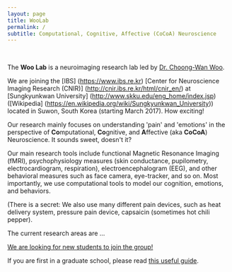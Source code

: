 ```yaml
---
layout: page
title: WooLab
permalink: /
subtitle: Computational, Cognitive, Affective (CoCoA) Neuroscience
---
```

&nbsp;

The **Woo Lab** is a neuroimaging research lab led by [Dr. Choong-Wan Woo](http://wanirepo.github.io).  

We are joining the [IBS] (https://www.ibs.re.kr) [Center for Neuroscience Imaging Research (CNIR)] (http://cnir.ibs.re.kr/html/cnir_en/) at [Sungkyunkwan University] (http://www.skku.edu/eng_home/index.jsp) ([Wikipedia] (https://en.wikipedia.org/wiki/Sungkyunkwan_University)) located in Suwon, South Korea (starting March 2017). How exciting!

Our research mainly focuses on understanding 'pain' and 'emotions' in the perspective of **Co**mputational, **Co**gnitive, and **A**ffective (aka **CoCoA**) Neuroscience. It sounds sweet, doesn't it?

Our main research tools include functional Magnetic Resonance Imaging (fMRI), psychophysiology measures (skin conductance, pupilometry, electrocardiogram, respiration), electroencephalogram (EEG), and other behavioral measures such as face camera, eye-tracker, and so on. Most importantly, we use computational tools to model our cognition, emotions, and behaviors.  


(There is a secret: We also use many different pain devices, such as heat delivery system, pressure pain device, capsaicin (sometimes hot chili pepper). 



The current research areas are ...

[We are looking for new students to join the group!](position)

If you are first in a graduate school, please read [this useful guide](/resources/beginning-students).
